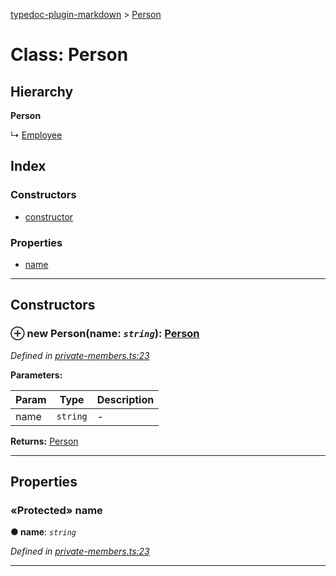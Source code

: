 [typedoc-plugin-markdown](../README.md) > [Person](../classes/person.md)



# Class: Person

## Hierarchy

**Person**

↳  [Employee](employee.md)








## Index

### Constructors

* [constructor](person.md#markdown-header-constructor)


### Properties

* [name](person.md#markdown-header-protected-name)



---
## Constructors



### ⊕ **new Person**(name: *`string`*): [Person](person.md)


*Defined in [private-members.ts:23](https://bitbucket.org/owner/repository_name/src/master/src/private-members.ts?fileviewer&amp;#x3D;file-view-default#private-members.ts-23)*



**Parameters:**

| Param | Type | Description |
| ------ | ------ | ------ |
| name | `string`   |  - |





**Returns:** [Person](person.md)

---


## Properties


### «Protected» name

**●  name**:  *`string`* 

*Defined in [private-members.ts:23](https://bitbucket.org/owner/repository_name/src/master/src/private-members.ts?fileviewer&amp;#x3D;file-view-default#private-members.ts-23)*





___


